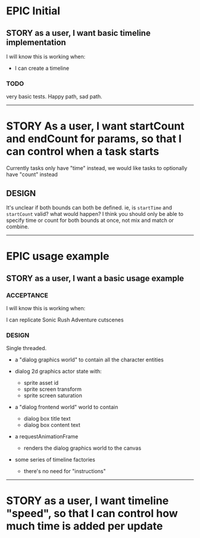 # EPIC Initial

## STORY as a user, I want basic timeline implementation

I will know this is working when:

- I can create a timeline

### TODO

very basic tests. Happy path, sad path.

---

# STORY As a user, I want startCount and endCount for params, so that I can control when a task starts

Currently tasks only have "time" instead, we would like tasks to optionally have "count" instead

## DESIGN

It's unclear if both bounds can both be defined. ie, is `startTime` and `startCount` valid? what would happen? I think you should only be able to specify time or count for both bounds at once, not mix and match or combine.

---

# EPIC usage example

## STORY as a user, I want a basic usage example

### ACCEPTANCE

I will know this is working when:

I can replicate Sonic Rush Adventure cutscenes

### DESIGN

Single threaded.

- a "dialog graphics world" to contain all the character entities
- dialog 2d graphics actor state with:

  - sprite asset id
  - sprite screen transform
  - sprite screen saturation

- a "dialog frontend world" world to contain

  - dialog box title text
  - dialog box content text

- a requestAnimationFrame

  - renders the dialog graphics world to the canvas

- some series of timeline factories
  - there's no need for "instructions"

---

# STORY as a user, I want timeline "speed", so that I can control how much time is added per update
